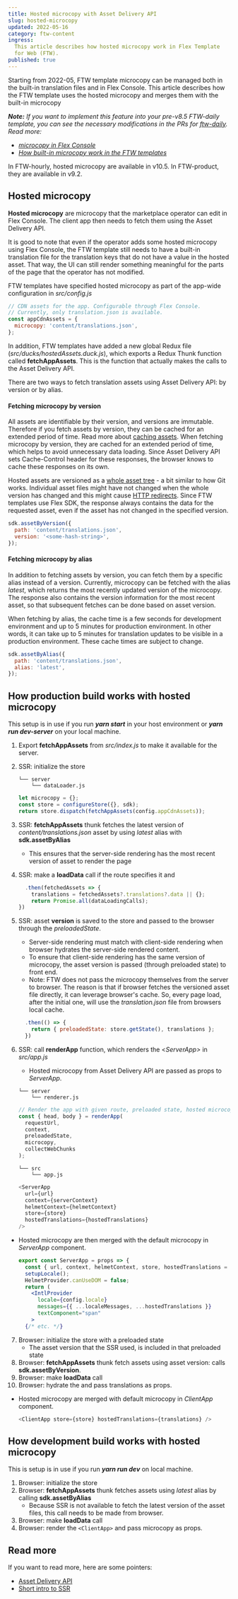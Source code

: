 ```yaml
---
title: Hosted microcopy with Asset Delivery API
slug: hosted-microcopy
updated: 2022-05-16
category: ftw-content
ingress:
  This article describes how hosted microcopy work in Flex Template
  for Web (FTW).
published: true
---
```


Starting from 2022-05, FTW template microcopy can be managed both in
the built-in translation files and in Flex Console. This article
describes how the FTW template uses the hosted microcopy and merges
them with the built-in microcopy

_**Note:** If you want to implement this feature into your pre-v8.5
FTW-daily template, you can see the necessary modifications in the PRs
for [ftw-daily](https://github.com/sharetribe/ftw-daily/pull/1510). Read
more:_

- _[microcopy in Flex Console](/concepts/microcopy/)_
- _[How built-in microcopy work in the FTW templates](/ftw/how-to-change-ftw-bundled-microcopy/)_

<extrainfo title="FTW-hourly and FTW-product versions with hosted microcopy">
In FTW-hourly, hosted microcopy are available in v10.5. In FTW-product, they are available in v9.2.
</extrainfo>

## Hosted microcopy

**Hosted microcopy** are microcopy that the marketplace operator
can edit in Flex Console. The client app then needs to fetch them using
the Asset Delivery API.

It is good to note that even if the operator adds some hosted
microcopy using Flex Console, the FTW template still needs to have a
built-in translation file for the translation keys that do not have a
value in the hosted asset. That way, the UI can still render something
meaningful for the parts of the page that the operator has not modified.

FTW templates have specified hosted microcopy as part of the app-wide configuration in _src/config.js_

```js
// CDN assets for the app. Configurable through Flex Console.
// Currently, only translation.json is available.
const appCdnAssets = {
  microcopy: 'content/translations.json',
};
```

In addition, FTW templates have added a new global Redux file
(_src/ducks/hostedAssets.duck.js_), which exports a Redux Thunk function
called **fetchAppAssets**. This is the function that actually makes the
calls to the Asset Delivery API.

There are two ways to fetch translation assets using Asset Delivery API:
by version or by alias.

#### Fetching microcopy by version

All assets are identifiable by their version, and versions are
immutable. Therefore if you fetch assets by version, they can be cached
for an extended period of time. Read more about
[caching assets](/references/assets/#asset-data-caching). When fetching
microcopy by version, they are cached for an extended period of time,
which helps to avoid unnecessary data loading. Since Asset Delivery API
sets Cache-Control header for these responses, the browser knows to
cache these responses on its own.

Hosted assets are versioned as a
[whole asset tree](/references/assets/#asset-versioning) - a bit similar
to how Git works. Individual asset files might have not changed when the
whole version has changed and this might cause
[HTTP redirects](https://www.sharetribe.com/api-reference/asset-delivery-api.html#http-redirects).
Since FTW templates use Flex SDK, the response always contains the data
for the requested asset, even if the asset has not changed in the
specified version.

```js
sdk.assetByVersion({
  path: 'content/translations.json',
  version: '<some-hash-string>',
});
```

#### Fetching microcopy by alias

In addition to fetching assets by version, you can fetch them by a
specific alias instead of a version. Currently, microcopy can be
fetched with the alias _latest_, which returns the most recently
updated version of the microcopy. The response also contains the
version information for the most recent asset, so that subsequent
fetches can be done based on asset version.

When fetching by alias, the cache time is a few seconds for development
environment and up to 5 minutes for production environment. In other
words, it can take up to 5 minutes for translation updates to be visible
in a production environment. These cache times are subject to change.

```js
sdk.assetByAlias({
  path: 'content/translations.json',
  alias: 'latest',
});
```

## How production build works with hosted microcopy

This setup is in use if you run **_yarn start_** in your host
environment or **_yarn run dev-server_** on your local machine.

1. Export **fetchAppAssets** from _src/index.js_ to make it available
   for the server.
2. SSR: initialize the store

   ```shell
   └── server
       └── dataLoader.js
   ```

   ```js
   let microcopy = {};
   const store = configureStore({}, sdk);
   return store.dispatch(fetchAppAssets(config.appCdnAssets));
   ```

3. SSR: **fetchAppAssets** thunk fetches the latest version of
   _content/translations.json_ asset by using _latest_ alias with
   **sdk.assetByAlias**
   - This ensures that the server-side rendering has the most recent
     version of asset to render the page
4. SSR: make a **loadData** call if the route specifies it and

   ```js
     .then(fetchedAssets => {
       translations = fetchedAssets?.translations?.data || {};
       return Promise.all(dataLoadingCalls);
   })
   ```

5. SSR: asset **version** is saved to the store and passed to the
   browser through the _preloadedState_.

   - Server-side rendering must match with client-side rendering when
     browser hydrates the server-side rendered content.
   - To ensure that client-side rendering has the same version of
     microcopy, the asset version is passed (through preloaded state)
     to front end.
   - Note: FTW does not pass the microcopy themselves from the server
     to browser. The reason is that if browser fetches the versioned
     asset file directly, it can leverage browser's cache. So, every
     page load, after the initial one, will use the _translation.json_
     file from browsers local cache.

   ```js
     .then(() => {
       return { preloadedState: store.getState(), translations };
     })
   ```

6. SSR: call **renderApp** function, which renders the <_ServerApp>_ in
   _src/app.js_

   - Hosted microcopy from Asset Delivery API are passed as props to
     _ServerApp_.

   ```shell
   └── server
       └── renderer.js
   ```

   ```js
   // Render the app with given route, preloaded state, hosted microcopy.
   const { head, body } = renderApp(
     requestUrl,
     context,
     preloadedState,
     microcopy,
     collectWebChunks
   );
   ```

   ```shell
   └── src
       └── app.js
   ```

   ```js
   <ServerApp
     url={url}
     context={serverContext}
     helmetContext={helmetContext}
     store={store}
     hostedTranslations={hostedTranslations}
   />
   ```

- Hosted microcopy are then merged with the default microcopy in
  _ServerApp_ component.
  ```jsx
  export const ServerApp = props => {
    const { url, context, helmetContext, store, hostedTranslations = {} } = props;
    setupLocale();
    HelmetProvider.canUseDOM = false;
    return (
      <IntlProvider
        locale={config.locale}
        messages={{ ...localeMessages, ...hostedTranslations }}
        textComponent="span"
      >
    {/* etc. */}
  ```

7. Browser: initialize the store with a preloaded state
   - The asset version that the SSR used, is included in that preloaded
     state
8. Browser: **fetchAppAssets** thunk fetch assets using asset version:
   calls **sdk.assetByVersion**.
9. Browser: make **loadData** call
10. Browser: hydrate the _<ClientApp>_ and pass translations as props.

- Hosted microcopy are merged with default microcopy in
  _ClientApp_ component.
  ```js
  <ClientApp store={store} hostedTranslations={translations} />
  ```

## How development build works with hosted microcopy

This is setup is in use if you run **_yarn run dev_** on local machine.

1. Browser: initialize the store
2. Browser: **fetchAppAssets** thunk fetches assets using _latest_ alias
   by calling **sdk.assetByAlias**
   - Because SSR is not available to fetch the latest version of the
     asset files, this call needs to be made from browser.
3. Browser: make **loadData** call
4. Browser: render the `<ClientApp>` and pass microcopy as props.

## Read more

If you want to read more, here are some pointers:

- [Asset Delivery API](/references/assets/)
- [Short intro to SSR](/ftw/how-routing-works-in-ftw/#a-brief-introduction-to-ssr)
